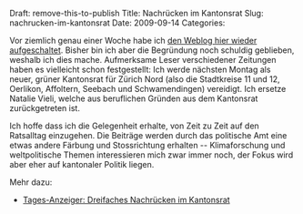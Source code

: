 Draft: remove-this-to-publish
Title: Nachrücken im Kantonsrat
Slug: nachrucken-im-kantonsrat
Date: 2009-09-14
Categories:

Vor ziemlich genau einer Woche habe ich [den Weblog hier wieder aufgeschaltet](http://406.ch/2009/09/08/wiederinbetriebnahme-dieses-weblogs/). Bisher bin ich aber die Begründung noch schuldig geblieben, weshalb ich dies mache. Aufmerksame Leser verschiedener Zeitungen haben es vielleicht schon festgestellt: Ich werde nächsten Montag als neuer, grüner Kantonsrat für Zürich Nord (also die Stadtkreise 11 und 12, Oerlikon, Affoltern, Seebach und Schwamendingen) vereidigt. Ich ersetze Natalie Vieli, welche aus beruflichen Gründen aus dem Kantonsrat zurückgetreten ist.

Ich hoffe dass ich die Gelegenheit erhalte, von Zeit zu Zeit auf den Ratsalltag einzugehen. Die Beiträge werden durch das politische Amt eine etwas andere Färbung und Stossrichtung erhalten -- Klimaforschung und weltpolitische Themen interessieren mich zwar immer noch, der Fokus wird aber eher auf kantonaler Politik liegen.

Mehr dazu:

- [Tages-Anzeiger: Dreifaches Nachrücken im Kantonsrat](http://www.tagesanzeiger.ch/zuerich/region/Dreifaches-Nachruecken-im-Kantonsrat/story/15580496)
